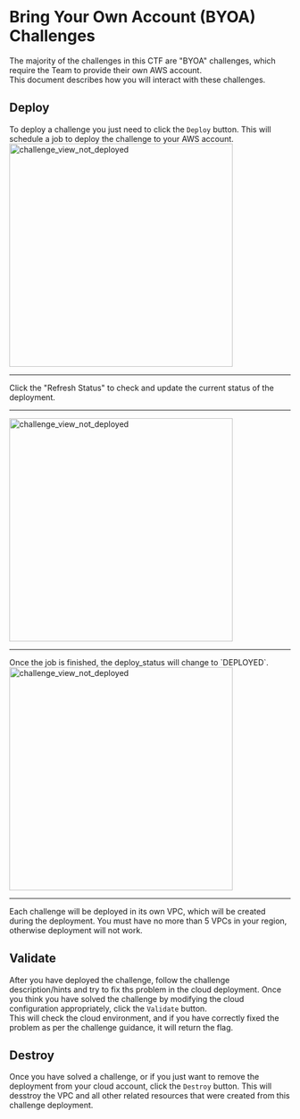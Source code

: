 <br>

# Bring Your Own Account (BYOA) Challenges
The majority of the challenges in this CTF are "BYOA" challenges, which require the Team to provide their own AWS account.  
This document describes how you will interact with these challenges.

## Deploy
To deploy a challenge you just need to click the `Deploy` button. This will schedule a job to deploy the challenge to your AWS account.
<img src="/files/2541ad789c9551b9bde9e09f7ebcb379/challenge_view_not_deployed.png" alt="challenge_view_not_deployed" width="400"/>
<hr>
Click the "Refresh Status" to check and update the current status of the deployment.
<hr>
<img src="/files/93586947d8515678bbc9f221ca0e1e57/bcd_view_deploying.png" alt="challenge_view_not_deployed" width="400"/>
<hr>
Once the job is finished, the deploy_status will change to `DEPLOYED`.<br>
<img src="/files/73de2d9a6251f413eff261a0fb93006a/byoa_deployed.png" alt="challenge_view_not_deployed" width="400"/>
<hr>
Each challenge will be deployed in its own VPC, which will be created during the deployment. You must have no more than 5 VPCs in your region, otherwise deployment will not work.

## Validate
After you have deployed the challenge, follow the challenge description/hints and try to fix ths problem in the cloud deployment.
Once you think you have solved the challenge by modifying the cloud configuration appropriately, click the `Validate` button.  
This will check the cloud environment, and if you have correctly fixed the problem as per the challenge guidance, it will return the flag.

## Destroy
Once you have solved a challenge, or if you just want to remove the deployment from your cloud account, click the `Destroy` button.
This will desstroy the VPC and all other related resources that were created from this challenge deployment.

